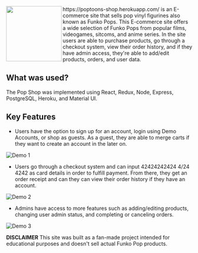 <img align="left" src="https://github.com/Tandid/poptoons-shop/blob/main/client/public/images/logo.png" width=150px>
https://poptoons-shop.herokuapp.com/ is an E-commerce site that sells pop vinyl figurines also known as Funko Pops. This E-commerce site offers a wide selection of Funko Pops from popular films, videogames, sitcoms, and anime series. In the site users are able to purchase products, go through a checkout system, view their order history, and if they have admin access, they're able to add/edit products, orders, and user data.

<br/>

## What was used?

The Pop Shop was implemented using React, Redux, Node, Express, PostgreSQL, Heroku, and Material UI.

## Key Features

- Users have the option to sign up for an account, login using Demo Accounts, or shop as guests. As a guest, they are able to merge carts if they want to create an account in the later on.


![Demo 1](https://github.com/Tandid/poptoons-shop/blob/main/client/public/images/poptoons1.gif)


- Users go through a checkout system and can input 42424242424 4/24 4242 as card details in order to fulfill payment. From there, they get an order receipt and can they can view their order history if they have an account.


![Demo 2](https://github.com/Tandid/poptoons-shop/blob/main/client/public/images/poptoons2.gif)


- Admins have access to more features such as adding/editing products, changing user admin status, and completing or canceling orders.


![Demo 3](https://github.com/Tandid/poptoons-shop/blob/main/client/public/images/poptoons3.gif)



**DISCLAIMER** This site was built as a fan-made project intended for educational purposes and doesn't sell actual Funko Pop products.
